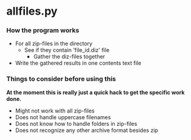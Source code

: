 # allfiles.py

### How the program works
* For all zip-files in the directory
  * See if they contain 'file_id.diz' file
    * Gather the diz-files together
* Write the gathered results in one contents text file

### Things to consider before using this
**At the moment this is really just a quick hack to get the specific work done.**
* Might not work with all zip-files
* Does not handle uppercase filenames
* Does not know how to handle folders in zip-files
* Does not recognize any other archive format besides zip
